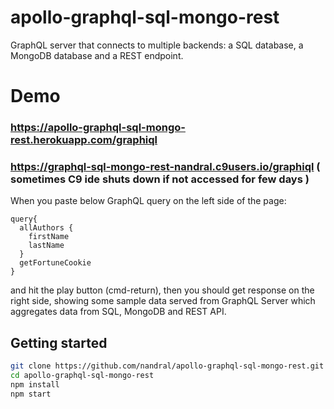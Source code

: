 # apollo-graphql-sql-mongo-rest

GraphQL server that connects to multiple backends: a SQL database, a MongoDB database and a REST endpoint. 

# Demo
### https://apollo-graphql-sql-mongo-rest.herokuapp.com/graphiql

### https://graphql-sql-mongo-rest-nandral.c9users.io/graphiql  ( sometimes C9 ide shuts down if not accessed for few days )

When you paste below GraphQL query on the left side of the page:

```
query{
  allAuthors {
    firstName
    lastName
  }
  getFortuneCookie
}

```

and hit the play button (cmd-return), then you should get response on the right side, showing some sample data served from GraphQL Server which aggregates data from SQL, MongoDB and REST API.

## Getting started

```bash
git clone https://github.com/nandral/apollo-graphql-sql-mongo-rest.git
cd apollo-graphql-sql-mongo-rest
npm install
npm start
```


